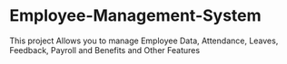 # Employee-Management-System
This project Allows you to manage Employee Data, Attendance, Leaves, Feedback, Payroll and Benefits and Other Features
